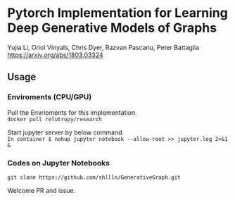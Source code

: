 # Pytorch Implementation for Learning Deep Generative Models of Graphs
Yujia Li, Oriol Vinyals, Chris Dyer, Razvan Pascanu, Peter Battaglia  
https://arxiv.org/abs/1803.03324  

## Usage

### Enviroments (CPU/GPU)
Pull the Envrioments for this implementation.  
`docker pull relutropy/research`  

Start jupyter server by below command.  
`In container $ nohup jupyter notebook --allow-root >> jupyter.log 2>&1 &`  

### Codes on Jupyter Notebooks
`git clone https://github.com/shllln/GenerativeGraph.git`  


Welcome PR and issue.  
